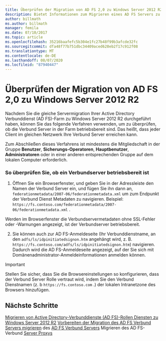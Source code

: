 ```yaml
---
title: Überprüfen der Migration von AD FS 2,0 zu Windows Server 2012 R2
description: Bietet Informationen zum Migrieren eines AD FS Servers zu Windows Server 2012 R2.
author: billmath
ms.author: billmath
manager: femila
ms.date: 07/10/2017
ms.topic: article
ms.openlocfilehash: 35216baafefc5b304e1fc27b48f99b3afcde32fc
ms.sourcegitcommit: dfa48f77b751dbc34409aced628eb2f17c912f08
ms.translationtype: MT
ms.contentlocale: de-DE
ms.lasthandoff: 08/07/2020
ms.locfileid: "87940447"
---
```

# <a name="verify-the-ad-fs-20-migration-to-windows-server-2012-r2"></a>Überprüfen der Migration von AD FS 2,0 zu Windows Server 2012 R2

Nachdem Sie die gleiche Servermigration Ihrer Active Directory Verbunddienst (AD FS)-Farm zu Windows Server 2012 R2 durchgeführt haben, können Sie das folgende Verfahren verwenden, um zu überprüfen, ob die Verbund Server in der Farm betriebsbereit sind. Das heißt, dass jeder Client im gleichen Netzwerk Ihre Verbund Server erreichen kann.

Zum Abschließen dieses Verfahrens ist mindestens die Mitgliedschaft in der Gruppe **Benutzer**, **Sicherungs-Operatoren**, **Hauptbenutzer**, **Administratoren** oder in einer anderen entsprechenden Gruppe auf dem lokalen Computer erforderlich.

### <a name="to-verify-that-a-federation-server-is-operational"></a>So überprüfen Sie, ob ein Verbundserver betriebsbereit ist

1.  Öffnen Sie ein Browserfenster, und geben Sie in der Adressleiste den Namen der Verbund Server ein, und fügen Sie ihn dann an, `federationmetadata/2007-06/federationmetadata.xml` um zum Endpunkt der Verbund Dienst Metadaten zu navigieren. Beispiel: `https://fs.contoso.com/federationmetadata/2007-06/federationmetadata.xml` .

Werden im Browserfenster die Verbundservermetadaten ohne SSL-Fehler oder -Warnungen angezeigt, ist der Verbundserver betriebsbereit.

2. Sie können auch zur AD FS-Anmeldeseite (Ihr Verbunddienstname, an den `adfs/ls/idpinitiatedsignon.htm` angehängt wird, z. B. `https://fs.contoso.com/adfs/ls/idpinitiatedsignon.htm`) navigieren.  Dadurch wird die AD FS-Anmeldeseite angezeigt, auf der Sie sich mit Domänenadministrator-Anmeldeinformationen anmelden können.

> [!IMPORTANT]
>  Stellen Sie sicher, dass Sie die Browsereinstellungen so konfigurieren, dass der Verbund Server Rolle vertraut wird, indem Sie den Verbund Dienstnamen (z. b `https://fs.contoso.com` .) der lokalen Intranetzone des Browsers hinzufügen.

## <a name="next-steps"></a>Nächste Schritte
 [Migrieren von Active Directory-Verbunddienste (AD FS)-Rollen Diensten zu Windows Server 2012 R2](migrate-ad-fs-service-role-to-windows-server-r2.md) [Vorbereiten der Migration des AD FS Verbund Servers migrieren](prepare-migrate-ad-fs-server-r2.md) des [AD FS Verbund Servers](migrate-ad-fs-fed-server-r2.md) Migrieren des AD FS-Verbund [Server Proxys](migrate-fed-server-proxy-r2.md)

